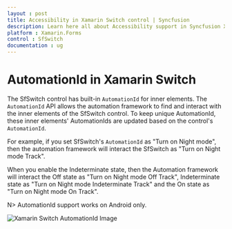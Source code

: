 ```yaml
---
layout : post
title: Accessibility in Xamarin Switch control | Syncfusion
description: Learn here all about Accessibility support in Syncfusion Xamarin Switch (SfSwitch) control and more.
platform : Xamarin.Forms
control : SfSwitch
documentation : ug
---
```


# AutomationId in Xamarin Switch

The SfSwitch control has built-in `AutomationId` for inner elements. The `AutomationId` API allows the automation framework to find and interact with the inner elements of the SfSwitch control. To keep unique AutomationId, these inner elements' AutomationIds are updated based on the control's `AutomationId`.

For example, if you set SfSwitch's `AutomationId` as "Turn on Night mode", then the automation framework will interact the SfSwitch as "Turn on Night mode Track".
 
When you enable the Indeterminate state, then the Automation framework will interact the Off state as "Turn on Night mode Off Track", Indeterminate state as "Turn on Night mode Indeterminate Track" and the On state as "Turn on Night mode On Track".

N> AutomationId support works on Android only.

![Xamarin Switch AutomationId Image](images/AutomationId.png)
